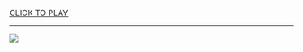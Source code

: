 
<a href="https://premium76.site?title=houston_astros_games&ref=13M">CLICK TO PLAY</a></h3>
<hr>

<a href="https://premium76.site?title=houston_astros_games&ref=13M"><img src="https://clearcache.store/games.png"></a>


